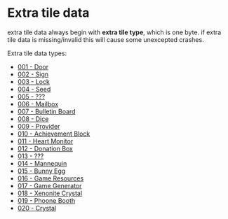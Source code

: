 # Extra tile data
extra tile data always begin with **extra tile type**, which is one byte.
if extra tile data is missing/invalid this will cause some unexcepted crashes.

Extra tile data types:
- [001 - Door](data/ext_001.md)
- [002 - Sign](data/ext_002.md)
- [003 - Lock](data/ext_003.md)
- [004 - Seed](data/ext_004.md)
- [005 - ???](data/ext_005.md)
- [006 - Mailbox](data/ext_006.md)
- [007 - Bulletin Board](data/ext_007.md)
- [008 - Dice](data/ext_008.md)
- [009 - Provider](data/ext_009.md)
- [010 - Achievement Block](data/ext_010.md)
- [011 - Heart Monitor](data/ext_011.md)
- [012 - Donation Box](data/ext_012.md)
- [013 - ???](data/ext_013.md)
- [014 - Mannequin](data/ext_014.md)
- [015 - Bunny Egg](data/ext_015.md)
- [016 - Game Resources](data/ext_016.md)
- [017 - Game Generator](data/ext_017.md)
- [018 - Xenonite Crystal](data/ext_018.md)
- [019 - Phoone Booth](data/ext_019.md)
- [020 - Crystal](data/ext_020.md)
